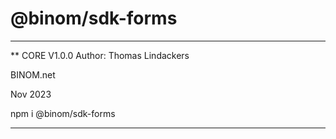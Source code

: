 # @binom/sdk-forms
---------------------------------------------------------------------------------
** CORE V1.0.0
Author: Thomas Lindackers 

BINOM.net

Nov 2023

npm i @binom/sdk-forms  

---------------------------------------------------------------------------------

